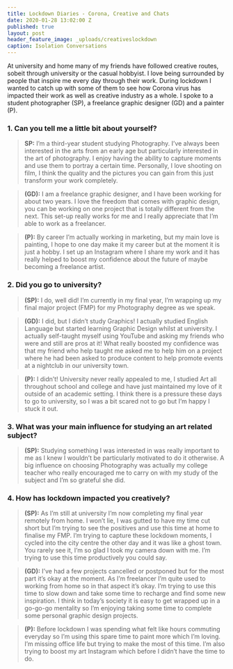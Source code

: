 ```yaml
---
title: Lockdown Diaries - Corona, Creative and Chats
date: 2020-01-28 13:02:00 Z
published: true
layout: post
header_feature_image: _uploads/creativeslockdown
caption: Isolation Conversations
---
```

At university and home many of my friends have followed creative routes, sobeit through university or the casual hobbyist. I love being surrounded by people that inspire me every day through their work. During lockdown I wanted to catch up with some of them to see how Corona virus has impacted their work as well as creative industry as a whole. I spoke to a student photographer (SP), a freelance graphic designer (GD) and a painter (P).

### 1.	Can you tell me a little bit about yourself?
>  **SP:** I’m a third-year student studying Photography. I’ve always been interested in the arts from an early age but particularly interested in the art of photography. I enjoy having the ability to capture moments and use them to portray a certain time. Personally, I love shooting on film, I think the quality and the pictures you can gain from this just transform your work completely.

>**(GD):** I am a freelance graphic designer, and I have been working for about two years. I love the freedom that comes with graphic design, you can be working on one project that is totally different from the next. This set-up really works for me and I really appreciate that I’m able to work as a freelancer.

>**(P):** By career I’m actually working in marketing, but my main love is painting, I hope to one day make it my career but at the moment it is just a hobby. I set up an Instagram where I share my work and it has really helped to boost my confidence about the future of maybe becoming a freelance artist.

### 2.	Did you go to university?

>**(SP):** I do, well did! I’m currently in my final year, I’m wrapping up my final major project (FMP) for my Photography degree as we speak.

>**(GD):**  I did, but I didn’t study Graphics! I actually studied English Language but started learning Graphic Design whilst at university. I actually self-taught myself using YouTube and asking my friends who were and still are pros at it! What really boosted my confidence was that my friend who help taught me asked me to help him on a project where he had been asked to produce content to help promote events at a nightclub in our university town.   

>**(P):** I didn’t! University never really appealed to me, I studied Art all throughout school and college and have just maintained my love of it outside of an academic setting. I think there is a pressure these days to go to university, so I was a bit scared not to go but I’m happy I stuck it out.

### 3.	What was your main influence for studying an art related subject?

>**(SP):** Studying something I was interested in was really important to me as I knew I wouldn’t be particularly motivated to do it otherwise. A big influence on choosing Photography was actually my college teacher who really encouraged me to carry on with my study of the subject and I’m so grateful she did.

### 4.	How has lockdown impacted you creatively?

>**(SP):** As I’m still at university I’m now completing my final year remotely from home. I won’t lie, I was gutted to have my time cut short but I’m trying to see the positives and use this time at home to finalise my FMP. I’m trying to capture these lockdown moments, I cycled into the city centre the other day and it was like a ghost town. You rarely see it, I’m so glad I took my camera down with me. I’m trying to use this time productively you could say.

>**(GD):** I’ve had a few projects cancelled or postponed but for the most part it’s okay at the moment. As I’m freelancer I’m quite used to working from home so in that aspect it’s okay. I’m trying to use this time to slow down and take some time to recharge and find some new inspiration. I think in today’s society it is easy to get wrapped up in a go-go-go mentality so I’m enjoying taking some time to complete some personal graphic design projects.  

>**(P):** Before lockdown I was spending what felt like hours commuting everyday so I’m using this spare time to paint more which I’m loving. I’m missing office life but trying to make the most of this time. I’m also trying to boost my art Instagram which before I didn’t have the time to do.   
